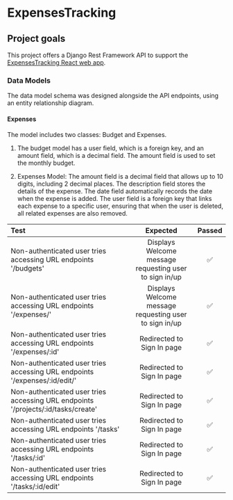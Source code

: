 # ExpensesTracking

## Project goals

This project offers a Django Rest Framework API to support the [ExpensesTracking React web app](https://github.com/meena-rathi/expensestracker).

### Data Models
The data model schema was designed alongside the API endpoints, using an entity relationship diagram.

#### **Expenses**

The model includes two classes: Budget and Expenses.

1. The budget model has a user field, which is a foreign key, and an amount field, which is a decimal field. The amount field is used to set the monthly budget.

2. Expenses Model: The amount field is a decimal field that allows up to 10 digits, including 2 decimal places. The description field stores the details of the expense. The date field automatically records the date when the expense is added. The user field is a foreign key that links each expense to a specific user, ensuring that when the user is deleted, all related expenses are also removed.

| Test       | Expected           | Passed  |
| :------------- |:-------------:| :-----:|
| Non-authenticated user tries accessing URL endpoints '/budgets' | Displays Welcome message requesting user to sign in/up  | ✅ |
| Non-authenticated user tries accessing URL endpoints '/expenses/' | Displays Welcome message requesting user to sign in/up  | ✅ |
| Non-authenticated user tries accessing URL endpoints '/expenses/:id' | Redirected to Sign In page | ✅ |
| Non-authenticated user tries accessing URL endpoints '/expenses/:id/edit/' | Redirected to Sign In page | ✅ |
| Non-authenticated user tries accessing URL endpoints '/projects/:id/tasks/create' | Redirected to Sign In page | ✅ |
| Non-authenticated user tries accessing URL endpoints '/tasks' | Redirected to Sign In page | ✅ |
| Non-authenticated user tries accessing URL endpoints '/tasks/:id' | Redirected to Sign In page | ✅ |
| Non-authenticated user tries accessing URL endpoints '/tasks/:id/edit' | Redirected to Sign In page | ✅ |